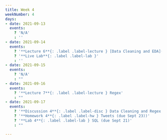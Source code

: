 ```yaml
---
title: Week 4
weekNumber: 4
days:
- date: 2021-09-13
  events:
    ? 'N/A'
    : ''
- date: 2021-09-14
  events:
    ? '**Lecture 6**{: .label .label-lecture } [Data Cleaning and EDA](lecture/lec06)'
    ? '**Live Lab**{: .label .label-lab }'
    : ''
- date: 2021-09-15
  events:
    ? 'N/A'
    : ""
- date: 2021-09-16
  events:
    ? '**Lecture 7**{: .label .label-lecture } Regex'
    : ""
- date: 2021-09-17
  events:
    ? '**Discussion 4**{: .label .label-disc } Data Cleaning and Regex'
    ? '**Homework 4**{: .label .label-hw } Tweets (due Sept 23))'
    ? '**Lab 4**{: .label .label-lab } SQL (due Sept 21)'
    : ""

---
```

